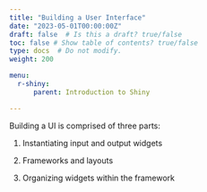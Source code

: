 ```yaml
---
title: "Building a User Interface"
date: "2023-05-01T00:00:00Z"
draft: false  # Is this a draft? true/false
toc: false # Show table of contents? true/false
type: docs  # Do not modify.
weight: 200

menu:
  r-shiny:
      parent: Introduction to Shiny

---
```


Building a UI is comprised of three parts:

1. Instantiating input and output widgets

2. Frameworks and layouts

3. Organizing widgets within the framework
